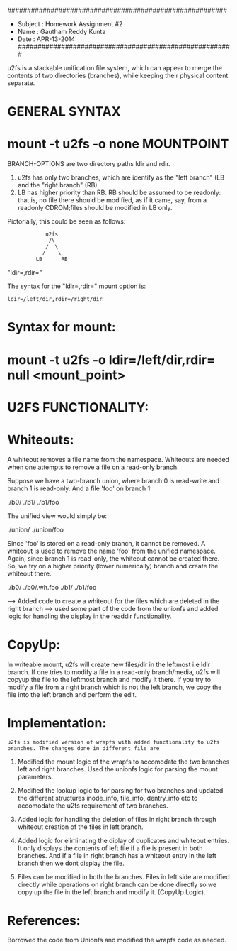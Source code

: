 ########################################################
 * Subject      : Homework Assignment #2
 * Name         : Gautham Reddy Kunta
 * Date         : APR-13-2014
#######################################################

u2fs is a stackable unification file system, which can appear to merge the 
contents of two directories (branches), while keeping their physical content 
separate.

GENERAL SYNTAX
==============

# mount -t u2fs -o <BRANCH-OPTIONS> none MOUNTPOINT

BRANCH-OPTIONS are two directory paths ldir and rdir.
1.	u2fs has only two branches, which are identify as the "left branch" (LB
	and the "right branch" (RB). 
2.	 LB has higher priority than RB.  RB should be assumed to be readonly:
	 that is, no file there should be modified, as if it came, say, 
	 from a readonly CDROM;files should be modified in LB only. 

 Pictorially, this could be seen as follows:

                u2fs
                 /\
                /  \
               /    \
             LB      RB

 "ldir=<path>,rdir=<path>"

The syntax for the "ldir=<path>,rdir=<path>" mount option is:

	ldir=/left/dir,rdir=/right/dir

Syntax for mount:
=================
# mount -t u2fs -o ldir=/left/dir,rdir=<paht> null <mount_point>


U2FS FUNCTIONALITY:
==================

Whiteouts:
==========

A whiteout removes a file name from the namespace. Whiteouts are needed when
one attempts to remove a file on a read-only branch.

Suppose we have a two-branch union, where branch 0 is read-write and branch
1 is read-only. And a file 'foo' on branch 1:

./b0/
./b1/
./b1/foo

The unified view would simply be:

./union/
./union/foo

Since 'foo' is stored on a read-only branch, it cannot be removed. A
whiteout is used to remove the name 'foo' from the unified namespace. Again,
since branch 1 is read-only, the whiteout cannot be created there. So, we
try on a higher priority (lower numerically) branch and create the whiteout
there.

./b0/
./b0/.wh.foo
./b1/
./b1/foo

 -->	Added code to create a whiteout for the files which are deleted in the 
	right branch
 -->	used some part of the code from the unionfs and added logic for handling
	the display in the readdir functionality. 

CopyUp:
=====

In writeable mount, u2fs will create new files/dir in the leftmost i.e ldir
branch.  If one tries to modify a file in a read-only branch/media, u2fs
will copyup the file to the leftmost branch and modify it there.  If you try
to modify a file from a right branch which is not the left branch, we copy the
file into the left branch and perform the edit.

Implementation:
==============
	u2fs is modified version of wrapfs with added functionality to u2fs
	branches. The changes done in different file are 

 1.	Modified the mount logic of the wrapfs to accomodate the two branches
	left and right branches. Used the unionfs logic for parsing the mount
	parameters.

 2.	Modified the lookup logic to for parsing for two branches and updated
	the different structures inode_info, file_info, dentry_info etc to
	accomodate the u2fs requirement of two branches.

 3.	Added logic for handling the deletion of files in right branch through 
	whiteout creation of the files in left branch.

 4.	Added logic for eliminating the diplay of duplicates and whiteout
	entries.
	It only displays the contents of left file if a file is present in
	both branches. And if a file in right branch has a whiteout entry in 
	the left branch then we dont display the file.

 5.	Files can be modified in both the branches.
	Files in left side are modified directly while operations on 
	right branch can be done directly so we copy up the file in the 
	left branch and modify it. (CopyUp Logic).


References:
===========
Borrowed the code from Unionfs and modified the wrapfs code as needed.
